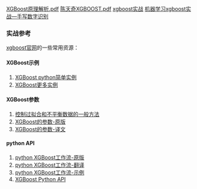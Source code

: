 
[XGBoost原理解析.pdf]()
[陈天奇XGBOOST.pdf]()
[xgboost实战]()
[机器学习xgboost实战—手写数字识别](http://blog.csdn.net/eddy_zheng/article/details/50496186)


### 实战参考
[xgboost官网](http://xgboost.readthedocs.io/en/latest/)的一些常用资源：

#### XGBoost示例
1. [XGBoost python简单实例](http://xgboost.readthedocs.io/en/latest/get_started/index.html)
2. [XGBoost更多实例](https://github.com/dmlc/xgboost/tree/master/demo)

#### XGBoost参数
1. [控制过拟合和不平衡数据的一般方法](http://xgboost.readthedocs.io/en/latest/how_to/param_tuning.html)
2. [XGBoost的参数-原版](http://xgboost.readthedocs.io/en/latest/parameter.html)
3. [XGBoost的参数-译文](https://jiayi797.github.io/2017/04/28/xgboost%E5%8F%82%E6%95%B0/)

#### python API
1. [python XGBoost工作流-原版](http://xgboost.readthedocs.io/en/latest/python/python_intro.html)
2. [python XGBoost工作流-翻译](http://blog.csdn.net/zc02051126/article/details/46771793)
3. [python XGBoost工作流-示例](https://github.com/tqchen/xgboost/tree/master/demo/guide-python)
7. [XGBoost Python API](http://xgboost.readthedocs.io/en/latest/how_to/param_tuning.html)

